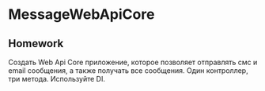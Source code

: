 # MessageWebApiCore
Homework
---
Создать Web Api Core приложение, которое позволяет отправлять смс и email сообщения, а также получать все сообщения.
Один контроллер, три метода. Используйте DI.
